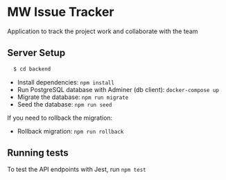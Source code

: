 # MW Issue Tracker

Application to track the project work and collaborate with the team

## Server Setup

```bash
  $ cd backend
```

- Install dependencies: `npm install`
- Run PostgreSQL database with Adminer (db client): `docker-compose up`
- Migrate the database: `npm run migrate`
- Seed the database: `npm run seed`

If you need to rollback the migration:

- Rollback migration: `npm run rollback`

## Running tests

To test the API endpoints with Jest, run `npm test`
